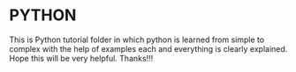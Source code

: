 # PYTHON
This is Python tutorial folder in which python is learned from simple to complex with the help of examples each and everything is clearly explained. Hope this will be very helpful.
Thanks!!!
